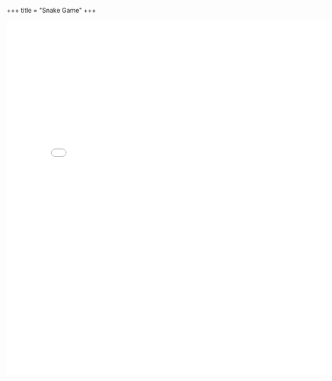 +++
title = "Snake Game"
+++

<iframe src="/snake.html" width="800" height="800" style="border:0;"></iframe>
